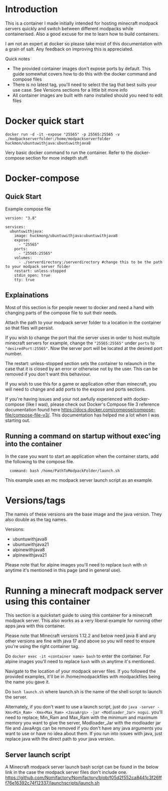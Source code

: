 # Introduction

This is a container I made initially intended for hosting minecraft modpack servers quickly and switch between different modpacks while containerised. Also a good excuse for me to learn how to build containers.

I am not an expert at docker so please take most of this documentation with a grain of salt. Any feedback on improving this is appreciated.

Quick notes
- The provided container images don't expose ports by default. This guide somewhat covers how to do this with the docker command and compose files
- There is no latest tag, you'll need to select the tag that best suits your use case. See Versions sections for a little bit more info
- All container images are built with nano installed should you need to edit files

# Docker quick start

`docker run -d -it -expose "25565" -p 25565:25565 -v ./modpackserverfolder:/home/modpackserverfolder huckmon/ubuntuwithjava:ubuntuwithjava8`

Very basic docker command to run the container. Refer to the docker-compose section for more indepth stuff.

# Docker-compose

## Quick Start

Example compose file 

```
version: "3.8"

services:
  ubuntuwithjava:
    image: huckmong/ubuntuwithjava:ubuntuwithjava8
    expose:
      - "25565"
    ports:
      - "25565:25565"
    volumes:
      - ./serverdirectory:/serverdirectory #change this to be the path to your modpack server folder
    restart: unless-stopped
    stdin_open: true
    tty: true

```

## Explainations 

Most of this section is for people newer to docker and need a hand with changing parts of the compose file to suit their needs.

Attach the path to your modpack server folder to a location in the container so that files will persist.

If you wish to change the port that the server uses in order to host multiple minecraft servers for example, change the `"25565:25565"` under `ports` to `"desiredPort:25565"`. Now the server port will be located at the desired port number.

The restart: unless-stopped section sets the container to relaunch in the case that it is closed by an error or otherwise not by the user. This can be removed if you don't want this behaviour.

If you wish to use this for a game or application other than minecraft, you will need to change and add ports to the expose and ports sections.

If you're having issues and your not awfully experienced with docker-compose (like I was), please check out Docker's Compose file 3 reference documentation found here https://docs.docker.com/compose/compose-file/compose-file-v3/. This documentation has helped me a lot when I was starting out.

## Running a command on startup without exec'ing into the container

In the case you want to start an application when the container starts, add the following to the compose file.
```
  command: bash /home/PathToModpackFolder/launch.sh
```
This example uses an mc modpack server launch script as an example.

# Versions/tags

The names of these versions are the base image and the java version. They also double as the tag names.

Versions:
- ubuntuwithjava8
- ubuntuwithjava21
- alpinewithjava8
- alpinewithjava21

Please note that for alpine images you'll need to replace `bash` with `sh` anytime it's mentioned in this page (and in general use).

# Running a minecraft modpack server using this container

This section is a quickstart guide to using this container for a minecraft modpack server. This also works as a very liberal example for running other apps java with this container.

Please note that Minecraft versions 1.12.2 and below need java 8 and any other versions are fine with java 17 and above so you will need to ensure you're using the right container tag.

Do `docker exec -it <container name> bash` to enter the container. For alpine images you'll need to replace `bash` with `sh` anytime it's mentioned.

Navigate to the location of your modpack server files. If you followed the provided examples, it'll be in /home/modpackfiles with modpackfiles being the name you gave it.

Do `bash launch.sh` where launch.sh is the name of the shell script to launch the server.

Alternately, if you don't want to use a launch script, just do `java -server -Xms<Min_Ram> -Xmx<Max_Ram> <JavaArgs> -jar <Modloader_Jar> nogui`. you'll need to replace; Min_Ram and Max_Ram with the minimum and maximum memory you want to give the server, Modloader_Jar with the modloader jar file and JavaArgs can be removed if you don't have any java arguments you want to use or have no idea about them. If you run into issues with java, just replace java with the direct path to your java version.

## Server launch script

A Minecraft modpack server launch bash script can be found in the below link in the case the modpack server files don't include one.
https://github.com/Nomifactory/Nomifactory/blob/f05d2f552ca8441c3f26fff76e16392c74f12337/launchscripts/launch.sh